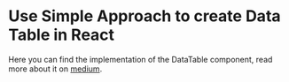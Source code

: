 # Use Simple Approach to create Data Table in React

Here you can find the implementation of the DataTable component, read more about it on [medium](https://medium.com/@stojanovic.nemanja71/use-simple-approach-to-create-data-table-in-react-f17c023d2ea2).
